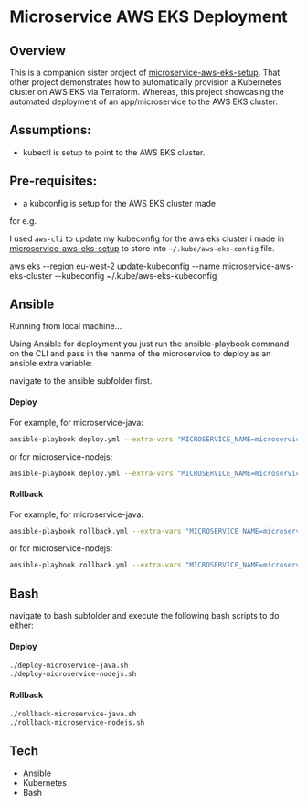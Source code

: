 # Microservice AWS EKS Deployment

## Overview

This is a companion sister project of [microservice-aws-eks-setup](http://github.com/colinbut/microservice-aws-eks-setup.git). That other project demonstrates how to automatically provision a Kubernetes cluster on AWS EKS via Terraform. Whereas, this project showcasing the automated deployment of an app/microservice to the AWS EKS cluster. 

## Assumptions:

- kubectl is setup to point to the AWS EKS cluster.

## Pre-requisites:

- a kubconfig is setup for the AWS EKS cluster made

for e.g.

I used `aws-cli` to update my kubeconfig for the aws eks cluster i made in [microservice-aws-eks-setup](http://github.com/colinbut/microservice-aws-eks-setup.git) to store into `~/.kube/aws-eks-config` file.

aws eks --region eu-west-2 update-kubeconfig --name microservice-aws-eks-cluster --kubeconfig ~/.kube/aws-eks-kubeconfig

## Ansible

Running from local machine...

Using Ansible for deployment you just run the ansible-playbook command on the CLI and pass in the nanme of the microservice to deploy as an ansible extra variable:

navigate to the ansible subfolder first.

#### Deploy

For example, for microservice-java:

```bash
ansible-playbook deploy.yml --extra-vars "MICROSERVICE_NAME=microservice-java"
```

or for microservice-nodejs:

```bash
ansible-playbook deploy.yml --extra-vars "MICROSERVICE_NAME=microservice-nodejs"
```


#### Rollback

For example, for microservice-java:

```bash
ansible-playbook rollback.yml --extra-vars "MICROSERVICE_NAME=microservice-java"
```

or for microservice-nodejs:

```bash
ansible-playbook rollback.yml --extra-vars "MICROSERVICE_NAME=microservice-nodejs"
```

## Bash

navigate to bash subfolder and execute the following bash scripts to do either:

#### Deploy
```bash
./deploy-microservice-java.sh
./deploy-microservice-nodejs.sh
```

#### Rollback
```bash
./rollback-microservice-java.sh
./rollback-microservice-nodejs.sh
```

## Tech

- Ansible
- Kubernetes
- Bash